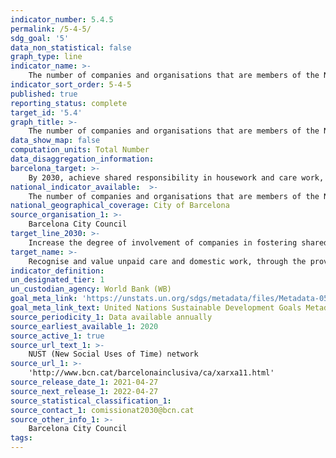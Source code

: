 ```yaml
---
indicator_number: 5.4.5
permalink: /5-4-5/
sdg_goal: '5'
data_non_statistical: false
graph_type: line
indicator_name: >-
    The number of companies and organisations that are members of the NUST (New Social Uses of Time) network
indicator_sort_order: 5-4-5
published: true
reporting_status: complete
target_id: '5.4'
graph_title: >-
    The number of companies and organisations that are members of the NUST (New Social Uses of Time) network
data_show_map: false
computation_units: Total Number
data_disaggregation_information:
barcelona_target: >-
    By 2030, achieve shared responsibility in housework and care work, both within families and between families, companies and public administration
national_indicator_available:  >-
    The number of companies and organisations that are members of the NUST (New Social Uses of Time) network
national_geographical_coverage: City of Barcelona
source_organisation_1: >-
    Barcelona City Council
target_line_2030: >-
    Increase the degree of involvement of companies in fostering shared responsibility. Target value 2030: 300
target_name: >-
    Recognise and value unpaid care and domestic work, through the provision of public services, infrastructure and the formulation of social protection policies, as well as promoting shared responsibility within the household and the family, as nationally appropriate
indicator_definition:
un_designated_tier: 1
un_custodian_agency: World Bank (WB)
goal_meta_link: 'https://unstats.un.org/sdgs/metadata/files/Metadata-05-04-01.pdf'
goal_meta_link_text: United Nations Sustainable Development Goals Metadata (pdf 894kB)
source_periodicity_1: Data available annually
source_earliest_available_1: 2020
source_active_1: true
source_url_text_1: >-
    NUST (New Social Uses of Time) network
source_url_1: >-
    'http://www.bcn.cat/barcelonainclusiva/ca/xarxa11.html'
source_release_date_1: 2021-04-27
source_next_release_1: 2022-04-27
source_statistical_classification_1: 
source_contact_1: comissionat2030@bcn.cat
source_other_info_1: >-
    Barcelona City Council
tags:
---
```

